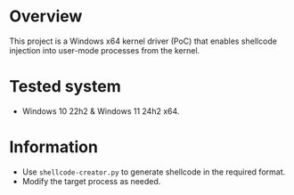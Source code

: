 # Overview

This project is a Windows x64 kernel driver (PoC) that enables shellcode injection into user-mode processes from the kernel.

# Tested system

- Windows 10 22h2 & Windows 11 24h2 x64.
# Information

- Use `shellcode-creator.py` to generate shellcode in the required format.
- Modify the target process as needed.
